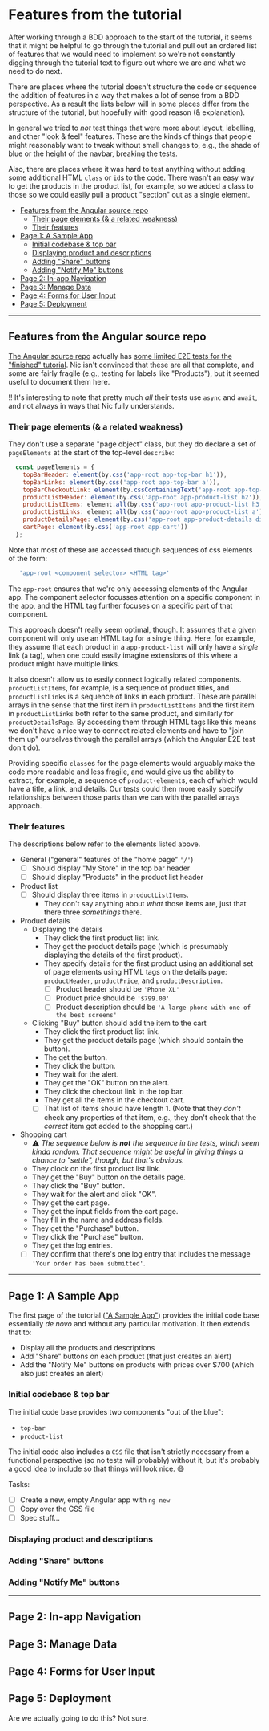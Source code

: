 # Features from the tutorial <!-- omit in toc -->

After working through a BDD approach to the start of the
tutorial, it seems that it might be helpful to go through
the tutorial and pull out an ordered list of features that we
would need to implement so we're not constantly digging through
the tutorial text to figure out where we are and what we need to
do next.

There are places where the tutorial doesn't structure the code or
sequence the addition of features in a way that makes a lot of
sense from a BDD perspective. As a result the lists below will in
some places differ from the structure of the tutorial, but
hopefully with good reason (& explanation).

In general we tried to _not_ test things that were more about
layout, labelling, and other "look & feel" features. These are the kinds of things that people might reasonably want to tweak
without small changes to, e.g., the shade of blue or the height
of the navbar, breaking the tests.

Also, there are places where it was
hard to test anything without adding some additional HTML
`class` or `id`s to the code. There wasn't an easy way to get
the products in the product list, for example, so we added
a class to those so we could easily pull a product "section"
out as a single element.

- [Features from the Angular source repo](#features-from-the-angular-source-repo)
  - [Their page elements (& a related weakness)](#their-page-elements--a-related-weakness)
  - [Their features](#their-features)
- [Page 1: A Sample App](#page-1-a-sample-app)
  - [Initial codebase & top bar](#initial-codebase--top-bar)
  - [Displaying product and descriptions](#displaying-product-and-descriptions)
  - [Adding "Share" buttons](#adding-share-buttons)
  - [Adding "Notify Me" buttons](#adding-notify-me-buttons)
- [Page 2: In-app Navigation](#page-2-in-app-navigation)
- [Page 3: Manage Data](#page-3-manage-data)
- [Page 4: Forms for User Input](#page-4-forms-for-user-input)
- [Page 5: Deployment](#page-5-deployment)

---

## Features from the Angular source repo

[The Angular source repo](https://github.com/angular/angular)
actually has
[some limited E2E tests for the "finished" tutorial](https://github.com/angular/angular/blob/master/aio/content/examples/getting-started/e2e/src/app.e2e-spec.ts).
Nic isn't convinced that these are all that complete, and some
are fairly fragile (e.g., testing for labels like "Products"),
but it seemed useful to document them here.

:bangbang: It's interesting to note that pretty much _all_
their tests use `async` and `await`, and not always in ways that
Nic fully understands.

### Their page elements (& a related weakness)

They don't use a separate "page object" class, but they do
declare a set of `pageElements` at the start of the top-level
`describe`:

```javascript
  const pageElements = {
    topBarHeader: element(by.css('app-root app-top-bar h1')),
    topBarLinks: element(by.css('app-root app-top-bar a')),
    topBarCheckoutLink: element(by.cssContainingText('app-root app-top-bar a', 'Checkout')),
    productListHeader: element(by.css('app-root app-product-list h2')),
    productListItems: element.all(by.css('app-root app-product-list h3')),
    productListLinks: element.all(by.css('app-root app-product-list a')),
    productDetailsPage: element(by.css('app-root app-product-details div')),
    cartPage: element(by.css('app-root app-cart'))
  };
```

Note that most of these are accessed through sequences of css
elements of the form:

```javascript
   'app-root <component selector> <HTML tag>'
```

The `app-root` ensures that we're only accessing elements of the
Angular app. The component selector focusses attention on a
specific component in the app, and the HTML tag further focuses
on a specific part of that component.

This approach doesn't really seem
optimal, though. It assumes that a given component will only use
an HTML tag for a single thing. Here, for example, they assume
that each product in a `app-product-list` will only have a
_single_ link (`a` tag), when one could easily imagine
extensions of this where a product might have multiple links.

It also doesn't allow us to easily connect logically related
components. `productListItems`, for example, is a sequence of
product titles, and `productListLinks` is a sequence of links
in each product. These are parallel arrays in the sense that the
first item in `productListItems` and the first item in
`productListLinks` both refer to the same product, and similarly
for `productDetailsPage`. By accessing them through HTML tags
like this means we don't have a nice way to connect related
elements and have to "join them up" ourselves through the
parallel arrays (which the Angular E2E test don't do).

Providing specific `class`es for the page elements would
arguably make the code more readable and less fragile, and
would give us the ability to extract, for example, a sequence
of `product-element`s, each of which would have a title, a link,
and details. Our tests could then more easily specify
relationships between those parts than we can with the parallel
arrays approach.

### Their features

The descriptions below refer to the elements listed above.

- General ("general" features of the "home page" `'/'`)
  - [ ] Should display "My Store" in the top bar header
  - [ ] Should display "Products" in the product list header
- Product list
  - [ ] Should display three items in `productListItems`.
    - They don't say anything about _what_ those items are,
      just that there three _somethings_ there.
- Product details
  - Displaying the details
    - They click the first product list link.
    - They get the product details page (which is presumably
      displaying the details of the first product).
    - They specify details for the first product using
      an additional set of page elements using HTML tags on the
      details page: `productHeader`, `productPrice`, and
      `productDescription`.
      - [ ] Product header should be `'Phone XL'`
      - [ ] Product price should be `'$799.00'`
      - [ ] Product description should be `'A large phone with one of the best screens'`
  - Clicking "Buy" button should add the item to the cart
    - They click the first product list link.
    - They get the product details page (which should contain
      the button).
    - The get the button.
    - They click the button.
    - They wait for the alert.
    - They get the "OK" button on the alert.
    - They click the checkout link in the top bar.
    - They get all the items in the checkout cart.
    - [ ] That list of items should have length 1. (Note that
          they _don't_ check any properties of that item, e.g.,
          they don't check that the _correct_ item got added to
          the shopping cart.)
- Shopping cart
  - :warning: _The sequence below is **not** the sequence in
    the tests, which seem kinda random. That sequence might be
    useful in giving things a chance to "settle", though, but
    that's obvious._
  - They clock on the first product list link.
  - They get the "Buy" button on the details page.
  - They click the "Buy" button.
  - They wait for the alert and click "OK".
  - They get the cart page.
  - They get the input fields from the cart page.
  - They fill in the name and address fields.
  - They get the "Purchase" button.
  - They click the "Purchase" button.
  - They get the log entries.
  - [ ] They confirm that there's one log entry that includes
        the message `'Your order has been submitted'`.

---

## Page 1: A Sample App

The first page of the tutorial
(["A Sample App"]((https://angular.io/start))) provides the
initial code base essentially _de novo_ and without any
particular motivation. It then extends that to:

- Display all the products and descriptions
- Add "Share" buttons on each product (that just creates an
  alert)
- Add the "Notify Me" buttons on products with prices over $700
  (which also just creates an alert)

### Initial codebase & top bar

The initial code base provides two components "out of the blue":

- `top-bar`
- `product-list`

The initial code also includes a `CSS` file that isn't strictly
necessary from a functional perspective (so no tests will
probably) without it, but it's probably a good idea to include
so that things will look nice. :smile:

Tasks:

- [ ] Create a new, empty Angular app with `ng new`
- [ ] Copy over the CSS file
- [ ] Spec stuff… 

### Displaying product and descriptions

### Adding "Share" buttons

### Adding "Notify Me" buttons

---

## Page 2: In-app Navigation

## Page 3: Manage Data

## Page 4: Forms for User Input

## Page 5: Deployment

Are we actually going to do this? Not sure.
